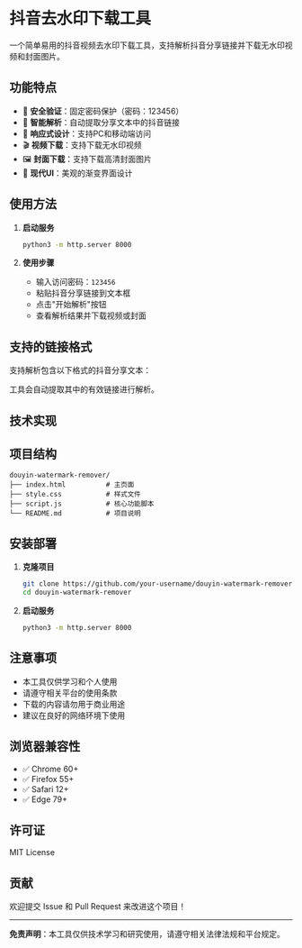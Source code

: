 # 抖音去水印下载工具

一个简单易用的抖音视频去水印下载工具，支持解析抖音分享链接并下载无水印视频和封面图片。

## 功能特点

- 🔐 **安全验证**：固定密码保护（密码：123456）
- 🎯 **智能解析**：自动提取分享文本中的抖音链接
- 📱 **响应式设计**：支持PC和移动端访问
- 🎬 **视频下载**：支持下载无水印视频
- 🖼️ **封面下载**：支持下载高清封面图片
- 🎨 **现代UI**：美观的渐变界面设计

## 使用方法

1. **启动服务**
   ```bash
   python3 -m http.server 8000
   ```



3. **使用步骤**
   - 输入访问密码：`123456`
   - 粘贴抖音分享链接到文本框
   - 点击"开始解析"按钮
   - 查看解析结果并下载视频或封面

## 支持的链接格式

支持解析包含以下格式的抖音分享文本：



工具会自动提取其中的有效链接进行解析。

## 技术实现


## 项目结构

```
douyin-watermark-remover/
├── index.html          # 主页面
├── style.css           # 样式文件
├── script.js           # 核心功能脚本
└── README.md           # 项目说明
```

## 安装部署

1. **克隆项目**
   ```bash
   git clone https://github.com/your-username/douyin-watermark-remover.git
   cd douyin-watermark-remover
   ```

2. **启动服务**
   ```bash
   python3 -m http.server 8000
   ```



## 注意事项

- 本工具仅供学习和个人使用
- 请遵守相关平台的使用条款
- 下载的内容请勿用于商业用途
- 建议在良好的网络环境下使用

## 浏览器兼容性

- ✅ Chrome 60+
- ✅ Firefox 55+
- ✅ Safari 12+
- ✅ Edge 79+

## 许可证

MIT License

## 贡献

欢迎提交 Issue 和 Pull Request 来改进这个项目！

---

**免责声明**：本工具仅供技术学习和研究使用，请遵守相关法律法规和平台规定。